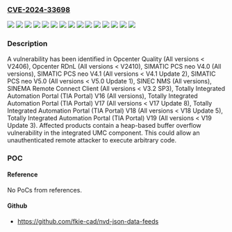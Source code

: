 ### [CVE-2024-33698](https://cve.mitre.org/cgi-bin/cvename.cgi?name=CVE-2024-33698)
![](https://img.shields.io/static/v1?label=Product&message=Opcenter%20Quality&color=blue)
![](https://img.shields.io/static/v1?label=Product&message=Opcenter%20RDnL&color=blue)
![](https://img.shields.io/static/v1?label=Product&message=SIMATIC%20PCS%20neo%20V4.0&color=blue)
![](https://img.shields.io/static/v1?label=Product&message=SIMATIC%20PCS%20neo%20V4.1&color=blue)
![](https://img.shields.io/static/v1?label=Product&message=SIMATIC%20PCS%20neo%20V5.0&color=blue)
![](https://img.shields.io/static/v1?label=Product&message=SINEC%20NMS&color=blue)
![](https://img.shields.io/static/v1?label=Product&message=SINEMA%20Remote%20Connect%20Client&color=blue)
![](https://img.shields.io/static/v1?label=Product&message=Totally%20Integrated%20Automation%20Portal%20(TIA%20Portal)%20V16&color=blue)
![](https://img.shields.io/static/v1?label=Product&message=Totally%20Integrated%20Automation%20Portal%20(TIA%20Portal)%20V17&color=blue)
![](https://img.shields.io/static/v1?label=Product&message=Totally%20Integrated%20Automation%20Portal%20(TIA%20Portal)%20V18&color=blue)
![](https://img.shields.io/static/v1?label=Product&message=Totally%20Integrated%20Automation%20Portal%20(TIA%20Portal)%20V19&color=blue)
![](https://img.shields.io/static/v1?label=Version&message=0%20&color=brightgreen)
![](https://img.shields.io/static/v1?label=Version&message=17%20&color=brightgreen)
![](https://img.shields.io/static/v1?label=Version&message=4.0%20&color=brightgreen)
![](https://img.shields.io/static/v1?label=Vulnerability&message=CWE-122%3A%20Heap-based%20Buffer%20Overflow&color=brightgreen)

### Description

A vulnerability has been identified in Opcenter Quality (All versions < V2406), Opcenter RDnL (All versions < V2410), SIMATIC PCS neo V4.0 (All versions), SIMATIC PCS neo V4.1 (All versions < V4.1 Update 2), SIMATIC PCS neo V5.0 (All versions < V5.0 Update 1), SINEC NMS (All versions), SINEMA Remote Connect Client (All versions < V3.2 SP3), Totally Integrated Automation Portal (TIA Portal) V16 (All versions), Totally Integrated Automation Portal (TIA Portal) V17 (All versions < V17 Update 8), Totally Integrated Automation Portal (TIA Portal) V18 (All versions < V18 Update 5), Totally Integrated Automation Portal (TIA Portal) V19 (All versions < V19 Update 3). Affected products contain a heap-based buffer overflow vulnerability in the integrated UMC component. This could allow an unauthenticated remote attacker to execute arbitrary code.

### POC

#### Reference
No PoCs from references.

#### Github
- https://github.com/fkie-cad/nvd-json-data-feeds

